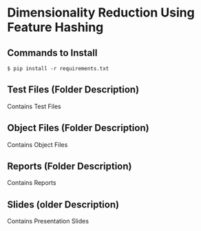 # Dimensionality Reduction Using Feature Hashing

## Commands to Install

`$ pip install -r requirements.txt `

## Test Files (Folder Description)
Contains Test Files

## Object Files (Folder Description)
Contains Object Files

## Reports (Folder Description)
Contains Reports

## Slides (older Description)
Contains Presentation Slides